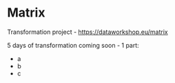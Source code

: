 # Matrix
Transformation project - https://dataworkshop.eu/matrix


5 days of transformation coming soon - 1 part:
- a
- b
- c

